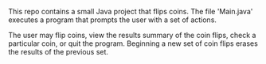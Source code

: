 This repo contains a small Java project that flips coins. The file 'Main.java' executes a program 
that prompts the user with a set of actions.

The user may flip coins, view the results summary of the coin flips, check a particular coin, 
or quit the program. Beginning a new set of coin flips erases the results of the previous set.
